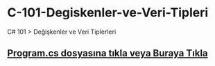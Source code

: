 # C-101-Degiskenler-ve-Veri-Tipleri
C# 101 > Değişkenler ve Veri Tiplerleri

## [Program.cs dosyasına tıkla veya Buraya Tıkla](https://github.com/muhammedeminsoylemez/C-101-Degiskenler-ve-Veri-Tipleri/blob/main/Program.cs)
